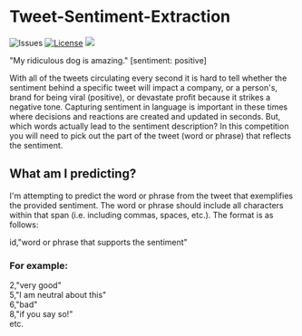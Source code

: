 # Tweet-Sentiment-Extraction

![Issues](https://img.shields.io/github/issues/shlok-sethia/Tweet-Sentiment-Extraction)
[![License](https://img.shields.io/github/license/shlok-sethia/Tweet-Sentiment-Extraction)](https://github.com/shlok-sethia/Tweet-Sentiment-Extraction/blob/master/LICENSE)
![](https://img.shields.io/github/repo-size/shlok-sethia/Tweet-Sentiment-Extraction.svg?label=Repo%20size&style=flat-square)&nbsp;

"My ridiculous dog is amazing." [sentiment: positive]

With all of the tweets circulating every second it is hard to tell whether the sentiment behind a specific tweet will impact a company, or a person's, brand for being viral (positive), or devastate profit because it strikes a negative tone. Capturing sentiment in language is important in these times where decisions and reactions are created and updated in seconds. But, which words actually lead to the sentiment description? In this competition you will need to pick out the part of the tweet (word or phrase) that reflects the sentiment.

## What am I predicting?
I'm attempting to predict the word or phrase from the tweet that exemplifies the provided sentiment. The word or phrase should include all characters within that span (i.e. including commas, spaces, etc.). The format is as follows:

id,"word or phrase that supports the sentiment"

### For example:
2,"very good" <br />
5,"I am neutral about this" <br />
6,"bad" <br />
8,"if you say so!" <br />
etc.
